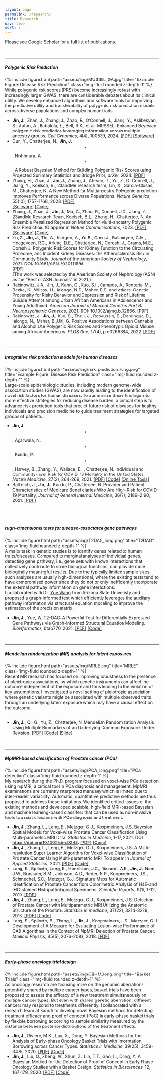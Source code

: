 ```yaml
---
layout: page
permalink: /research/
title: Research
nav: true
sort: 2
---
```

  
  <div class="publications" markdown="1">
  <p>Please see <a href="https://scholar.google.com/citations?user=yMMz4BMAAAAJ&hl=en" target="_blank">Google Scholar</a> for a full list of publications.</p>
  
&nbsp;

---
#####  __Polygenic Risk Prediction__
<div class="row justify-content-sm-center">
  <div class="col-sm-4 mt-3 mt-md-0">
  {% include figure.html path="assets/img/MUSSEL_GA.jpg" title="Example Figure: Disease Risk Prediction" class="img-fluid rounded z-depth-1" %}
</div>
  <div class="col-sm-8 mt-3 mt-md-0">While polygenic risk scores (PRS) become increasingly robust with increasingly larger GWAS, there are considerable debates about its clinical utility. We develop enhanced algorithms and software tools for improving the predictive utility and transferability of polygenic risk prediction models across diverse populations and complex human traits.</div>
  </div>  


- __Jin, J.__, Zhan, J., Zhang, J., Zhao, R., O’Connell, J., Jiang, Y., Aslibekyan, S., Auton, A., Babalola, E., Bell, R.K., et al. MUSSEL: Enhanced Bayesian polygenic risk prediction leveraging information across multiple ancestry groups. *Cell Genomics*, 4(4), 100539, 2024.
[[PDF]](https://www.cell.com/cell-genomics/fulltext/S2666-979X(24)00095-8) [[Software]](https://github.com/Jin93/MUSSEL)  
- Dun, Y., Chatterjee, N., __Jin, J.__$$^*$$, Nishimura, A$$^*$$. A Robust Bayesian Method for Building Polygenic Risk Scores using Projected Summary Statistics and Bridge Prior, *arXiv*, 2024.
[[PDF]](https://arxiv.org/abs/2401.15014)
- Zhang, H., Zhan, J., __Jin, J.__, Zhang, J., Ahearn, T., Yu, Z., O’ Connell, J., Jiang, Y., Koelsch, B., 23andMe research team, Lin, X., Garcia-Closas, M., Chatterjee, N. A New Method for Multiancestry Polygenic prediction Improves Performance across Diverse Populations. *Nature Genetics*, 55(10), 1757-1768, 2023.
[[PDF]](https://www.nature.com/articles/s41588-023-01501-z)  
[[Software]](https://github.com/andrewhaoyu/CTSLEB)
[[Code]](https://github.com/andrewhaoyu/multi_ethnic)
- Zhang, J., Zhan, J., __Jin, J.__, Ma, C., Zhao, R., Connell, J.O., Jiang, Y., 23andMe Research Team, Koelsch, B.L., Zhang, H., Chatterjee, N. An Ensemble Penalized Regression Method for Multi-ancestry Polygenic Risk Prediction. tO appear in *Nature Communications*, 2023.
[[PDF]](https://www.biorxiv.org/content/10.1101/2023.03.15.532652v1.abstract)  
[[Software]](https://github.com/Jingning-Zhang/PROSPER)
[[Code]](https://github.com/Jingning-Zhang/PROSPER_analysis)
- Yu, Z., __Jin, J.__, Tin, A., Kottgen, A., Yu B., Chen J., Ballantyne, C.M., Hoogeveen, R.C., Arking, D.E., Chatterjee, N., Coresh, J., Grams, M.E., Coresh J. Polygenic Risk Scores for Kidney Function to the Circulating Proteome, and Incident Kidney Diseases: the Atherosclerosis Risk in Community Study. *Journal of the American Society of Nephrology*, 2021. DOI: 10.1681/ASN.2020111599.  
[[PDF]](https://jasn.asnjournals.org/content/jnephrol/early/2021/11/02/ASN.2020111599.full.pdf?with-ds=yes)  
(This work was selected by the American Society of Nephrology (ASN) as the “Best of ASN Journals” in 2021.)
- Rabinowitz, J.A., Jin, J., Kahn, G., Kuo, S.I., Campos, A., Renteria, M., Benke, K., Wilcox, H., Ialongo, N.S., Maher, B.S. and others. Genetic Propensity for Risky Behavior and Depression and Risk of Lifetime Suicide Attempt among Urban African Americans in Adolescence and Young Adulthood. *American Journal of Medical Genetics Part B: Neuropsychiatric Genetics*, 2021. DOI: 10.1002/ajmg.b.32866.
[[PDF]](https://onlinelibrary.wiley.com/doi/10.1002/ajmg.b.32866)
- Rabinowitz, J., __Jin, J.__, Kuo, S., Thrul, J., Reboussin, B., Domingue, B., Ialongo, N., Maher, B.,Uhl, G. Positive Associations between Cannabis and Alcohol Use Polygenic Risk Scores and Phenotypic Opioid Misuse among African-Americans. *PLOS One*, 17(4), p.e0266384, 2022.
[[PDF]](https://journals.plos.org/plosone/article?id=10.1371/journal.pone.0266384)

&nbsp;


---
#####  __Integrative risk prediction models for human diseases__
<div class="row justify-content-sm-center">
  <div class="col-sm-5 mt-3 mt-md-0">
  {% include figure.html path="assets/img/risk_prediction_long.png" title="Example Figure: Disease Risk Prediction" class="img-fluid rounded z-depth-1" %}
</div>
  <div class="col-sm-7 mt-3 mt-md-0">Large-scale epidemiologic studies, including modern genome-wide association studies (GWAS), are now rapidly leading to the identification of novel risk factors for human diseases. To summarize these findings into more effective strategies for reducing disease burden, a critical step is to advance risk prediction tools that predict future risk of diseases for healthy individuals and precision medicine to guide treatment strategies for targeted groups of patients.</div>
  </div>  

- __Jin, J.$$^*$$__, Agarwala, N.$$^*$$, Kundu, P.$$^*$$, Harvey, B., Zhang, Y., Wallace, E., , Chatterjee, N. Individual and Community-level Risk for COVID-19 Mortality in the United States. *Nature Medicine*, 27(2), 264-269, 2021.
[[PDF]](https://www.nature.com/articles/s41591-020-01191-8.pdf) [[Code]](https://github.com/Jin93/COVID19Risk)
[[Online Tools]](http://covid19risktools.com/)  
- Ballreich, J., __Jin, J.__, Kundu, P., Chatterjee, N. Provider and Patient Characteristics of Medicare Beneficiaries Who Are High-Risk for COVID-19 Mortality, *Journal of General Internal Medicine*, 36(7), 2189–2190, 2021.
[[PDF]](https://link.springer.com/article/10.1007/s11606-021-06857-8)


&nbsp;
---

##### __High-dimensional tests for disease-associated gene pathways__
<div class="row justify-content-sm-center">
    <div class="col-sm-5 mt-3 mt-md-0">
        {% include figure.html path="assets/img/T2DAG_long.png" title="T2DAG" class="img-fluid rounded z-depth-1" %}
    </div>
    <div class="col-sm-7 mt-3 mt-md-3">A major task in genetic studies is to identify genes related to human traits/diseases. Compared to marginal analyses of individual genes, detecting gene pathway, i.e., gene sets with known interactions that collectively contribute to some biological functions, can provide more biologically meaningful results. Due to the typically limited sample sizes, such analyses are usually high-dimensional, where the existing tests tend to have compromised power since they do not or only inefficiently incorporate the external pathway information on gene interactions. </div>
</div>  
I collaborated with Dr. <a href="https://taryue.github.io/">Yue Wang</a> from Arizona State Univeristy and proposed a graph-informed test which efficiently leverages the auxiliary pathway information via structural equation modeling to improve the estimation of the precision matrix.  


-	__Jin, J.__, Yue, W. T2-DAG: A Powerful Test for Differentially Expressed Gene Pathways via Graph-informed Structural Equation Modeling. *Bioinformatics*, btab770, 2021.
[[PDF]](https://academic.oup.com/bioinformatics/advance-article/doi/10.1093/bioinformatics/btab770/6424893?guestAccessKey=7cc27d27-ae5c-49e7-aad0-a5111fc6ac92)
[[Code]](https://github.com/Jin93/T2DAG)

&nbsp;


---

##### __Mendelian randomization (MR) analysis for latent exposures__
<div class="row justify-content-sm-center">
    <div class="col-sm-5 mt-3 mt-md-0">
        {% include figure.html path="assets/img/MRLE.png" title="MRLE" class="img-fluid rounded z-depth-1" %}
    </div>
    <div class="col-sm-7 mt-3 mt-md-0">Recent MR research has focused on improving robustness to the presence of pleiotropic associations, by which genetic instruments can affect the outcome independent of the exposure and thus leading to the violation of key assumptions. I investigated a novel setting of pleiotropic association where genetic variants might be associated with multiple observed traits through an underlying latent exposure which may have a causal effect on the outcome.</div>
</div>
&nbsp;

-	__Jin, J.__, Qi, G., Yu, Z., Chatterjee, N. Mendelian Randomization Analysis Using Multiple Biomarkers of an Underlying Common Exposure. Under Revision.
[[PDF]](https://doi.org/10.1101/2021.02.05.429979)
[[Code]](https://github.com/Jin93/MRLE)
[[Slide]](https://drive.google.com/file/d/1VJJbCpMMm7qld0f0_qB9n32d4L6Om4XN/view?usp=sharing)


&nbsp;

---

##### __MpMRI-based classification of Prostate cancer (PCa)__
<div class="row justify-content-sm-center">
    <div class="col-sm-5 mt-3 mt-md-0">
        {% include figure.html path="assets/img/PCA_long.png" title="PCa detection" class="img-fluid rounded z-depth-1" %}
    </div>
    <div class="col-sm-7 mt-3 mt-md-0">My research during the Ph.D. program focused on voxel-wise PCa detection using mpMRI, a critical tool in PCa diagnosis and management. MpMRI examinations are currently interpreted manually which is limited due to inter-reader variability. Automatic, quantitative predictive methods are thus proposed to address these limitations. We identified critical issues of the existing methods and developed scalable, high-field MRI-based Bayesian and machine learning-based classifers that can be used as non-invasive tools to assist clinicians with PCa diagnosis and treatment.</div>
</div>

-	__Jin, J.__, Zhang, L., Leng, E., Metzger, G.J., Koopmeiners, J.S. Bayesian Spatial Models for Voxel-wise Prostate Cancer Classification Using Multi-parametric MRI Data. *Statistics in Medicine*, 1-17, 2021. DOI: https://doi.org/10.1002/sim.9245.
[[PDF]](https://arxiv.org/abs/2001.07316)
[[Code]](https://github.com/Jin93/Multi-Resolution-SL)
-	__Jin, J.__, Zhang, L., Leng, E., Metzger, G.J., Koopmeiners, J.S. A Multi-resolution Super Learner Algorithm for Voxel-wise Classification of Prostate Cancer Using Multi-parametric MRI. To appear in *Journal of Applied Statistics*, 2021.
[[PDF]](https://arxiv.org/pdf/2007.00816.pdf)
[[Code]](https://github.com/Jin93/Multi-Resolution-SL)
-	Leng, E., Spilseth, Leng, E., Henriksen, J.C., Rizzardi, A.E., __Jin, J.__, Nam, J.W., Brassuer, B.M., Johnson, A.D., Reder, N.P., Koopmeiners, J.S., Schmechel, S.C., Metzger, G.J.  Signature Maps for Automatic Identification of Prostate Cancer from Colorimetric Analysis of H&E-and IHC-stained Histopathological Specimens. *Scientific Reports*, 9(1), 1-12, 2019.
[[PDF]](https://www.nature.com/articles/s41598-019-43486-y)
-	__Jin, J.__, Zhang, L., Leng, E., Metzger, G.J., Koopmeiners, J.S. Detection of Prostate Cancer with Multiparametric MRI Utilizing the Anatomic Structure of the Prostate. *Statistics in medicine*, 37(22), 3214-3229, 2018.
[[PDF]](https://onlinelibrary.wiley.com/doi/abs/10.1002/sim.7810)
[[Code]](https://github.com/Jin93/PreliminaryPoC)
-	Leng, E., Spilseth, B., Zhang, L., __Jin, J.__, Koopmeiners, J.S., Metzger, G.J. Development of A Measure for Evaluating Lesion-wise Performance of CAD Algorithms in the Context of MpMRI Detection of Prostate Cancer. *Medical Physics*, 45(5), 2076-2088, 2018.
[[PDF]](https://www.ncbi.nlm.nih.gov/pmc/articles/PMC6734092/)



&nbsp;


---

##### __Early-phase oncology trial design__
<div class="row justify-content-sm-center">
    <div class="col-sm-5 mt-3 mt-md-0">
        {% include figure.html path="assets/img/CBHM_long.png" title="Basket Trials" class="img-fluid rounded z-depth-1" %}
    </div>
    <div class="col-sm-7 mt-3 mt-md-0">As oncology research are focusing more on the genomic aberrations potentially shared by multiple cancer types, basket trials have been proposed to assess the efficacy of a new treatment simultaneously on multiple cancer types. But even with shared genetic aberration, different cancers may respond to treatments differently. I collaborated with a research team at Sanofi to develop novel Bayesian methods for detecting treatment efficacy and proof of concept (PoC) in early-phase basket trials by flexible borrowing according to sample similarity measured by the distance between posterior distributions of the treatment effects.</div>
</div>

-	__Jin, J.__, Riviere, M.K., Luo, X., Dong, Y. Bayesian Methods for the Analysis of Early-phase Oncology Basket Trials with Information Borrowing across Cancer Types. *Statistics in Medicine*. 39(25), 3459-3475, 2020.
[[PDF]](https://doi.org/10.1002/sim.8675)
[[Code]](https://github.com/Jin93/CBHM)
- __Jin, J.__, Liu, Q., Zheng, W., Shun, Z., Lin, T.T., Gao, L., Dong, Y. A Bayesian Method for the Detection of Proof of Concept in Early Phase Oncology Studies with a Basket Design. *Statistics in Biosciences*. 12, 167-179, 2020.
[[PDF]](https://link.springer.com/article/10.1007/s12561-020-09267-2)
[[Code]](https://github.com/Jin93/PreliminaryPoC)

&nbsp;

